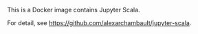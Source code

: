 This is a Docker image contains Jupyter Scala.

For detail, see https://github.com/alexarchambault/jupyter-scala.
